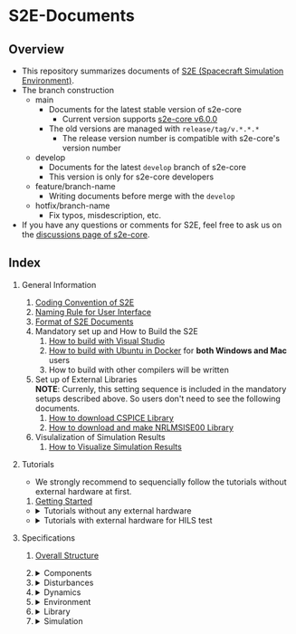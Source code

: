 # S2E-Documents
## Overview

- This repository summarizes documents of [S2E (Spacecraft Simulation Environment)](https://github.com/ut-issl/s2e-core/).
- The branch construction
  - main
    - Documents for the latest stable version of s2e-core
      - Current version supports [s2e-core v6.0.0](https://github.com/ut-issl/s2e-core/releases/tag/v6.0.0)
    - The old versions are managed with `release/tag/v.*.*.*`
      - The release version number is compatible with s2e-core's version number
  - develop
    - Documents for the latest `develop` branch of s2e-core
    - This version is only for s2e-core developers
  - feature/branch-name
    - Writing documents before merge with the `develop`
  - hotfix/branch-name
    - Fix typos, misdescription, etc.
- If you have any questions or comments for S2E, feel free to ask us on the [discussions page of s2e-core](https://github.com/ut-issl/s2e-core/discussions).

## Index

1. General Information
   1. [Coding Convention of S2E](./General/CodingConvention.md)
   1. [Naming Rule for User Interface](./General/NamingRuleForUserInterface.md)
   1. [Format of S2E Documents](./General/DocumentFormat.md)
   1. Mandatory set up and How to Build the S2E  
	   1. [How to build with Visual Studio](./General/HowToCompileWithVisualStudio.md)
	   1. [How to build with Ubuntu in Docker](./General/HowToCompileWithUbuntuInDocker.md) for **both Windows and Mac** users
	   1. How to build with other compilers will be written
   1. Set up of External Libraries  
      **NOTE**: Currenly, this setting sequence is included in the mandatory setups described above. So users don't need to see the following documents.
      1. [How to download CSPICE Library](./General/HowToDwnloadCSPCElibrary.md)
	   1. [How to download and make NRLMSISE00 Library](./General/HowToDownloadNRLMSISE00library.md)
   1. Visulalization of Simulation Results
      1. [How to Visualize Simulation Results](./General/HowToVisualizeSimulationResults.md)
     

1. Tutorials  
   - We strongly recommend to sequencially follow the tutorials without external hardware at first.
   1. [Getting Started](./Tutorials/GettingStarted.md)
   - <details><summary> Tutorials without any external hardware </summary>

     1. [How To Make New Simulation Scenario](./Tutorials/HowToMakeNewSimulationScenario.md)
     1. [How To Add Components](./Tutorials/HowToAddComponents.md)
     1. [How To Make New Components](./Tutorials/HowToMakeNewComponents.md)
     1. [How To Use Monte Carlo Simulation](./Tutorials/HowToUseMonteCarloSimulation.md)
     1. [How To Add Control Algorithms](./Tutorials/HowToAddControlAlgorithms.md)
     1. [How To Integrate C2A](./Tutorials/HowToIntegrateC2A.md)
     1. [How to simulate multiple satellites](./Tutorials/HowToSimulateMultipleSatellites.md)
     1. TBW

     </details>

   - <details><summary> Tutorials with external hardware for HILS test </summary>

     1. [How To Perform UART HILS Test](./Tutorials/HowToPerformUartHilsTest.md)
     1. [How To Perform I2C HILS Test](./Tutorials/HowToPerformI2cHilsTest.md)
     1. TBW

     </details>

1. Specifications
   1. [Overall Structure](./Specifications/OverallStructure/OverallStructure.md)

   1. <details><summary> Components </summary>
      
      - `components` directory manages source codes to emulate components mounted on spacecraft and ground stations.

      1. <details><summary> Base </summary>

         - `base` directory manages base classes which are inherited to make component classes.

         1. [Component](./Specifications/Component/Abstract/Spec_ComponentBase.md)
         1. GPIO Communication with OBC: TBW
         1. I2C Controller: TBW
         1. I2C Target Communication with OBC: TBW
         1. Interface GPIO Component: TBW
         1. Interface Tickable: TBW
         1. [Sensor](./Specifications/Component/Abstract/Spec_SensorBase.md)
         1. [UART Communication with OBC](./Specifications/Component/Abstract/Spec_ObcCommunicationBase.md)

         </details>

      1. <details><summary> Ports </summary>

         - `ports` directory manages source codes to emulate connection of components including communication and power ports.

         1. GPIO Port: TBW
         1. I2C Port: TBW
         1. [Power Port](./Specifications/Interface/Spec_PowerPort.md)
         1. UART Port: TBW
         1. HILS I2C Target Port
         1. HILS UART Port

         </details>

      1. <details><summary> Examples </summary>

         - `examples` directory manages example source codes to show how to make user defined components.
         - Please do not use these classes directory for your simulation analysis.

         1. Change structure: TBW
         1. I2C controller for HILS: TBW
         1. I2C target for HILS: TBW
         1. Serial communication HILS: TBW
         1. Serial communication OBC: TBW

         </details>

      1. <details><summary> Ideal </summary>

         - `ideal` directory manages source codes of idealized components which are used in initial analysis phase in research and satellite development.
         - Force Generator
         - Torque Generator

         </details>

      1. <details><summary> Real </summary>

         - `real` directory manages source codes to emulate well used components in a normal satellite mission.

         1. <details><summary> AOCS (Attitude and Orbit Control System) </summary>

            - `aocs` directory manages components like sensor and actuators for AOCS subsystem.

            1. GNSS Receiver: TBW
            1. GYRO Sensor: TBW
            1. Magnetometer: TBW
            1. Magnetorquer: TBW
            1. Reaction wheel: TBW
            1. [Reaction wheel jitter](./Specifications/Component/AOCS/Spec_RWJitter.md)
            1. [Star sensor](./Specifications/Component/AOCS/Spec_STT.md)
            1. Sun sensor: TBW

            </details>

         1. <details><summary> CDH (Command and Data Handling) </summary>

            - `cdh` directory manages components for CDH subsystem.

            1. OBC (On-board Computer): TBW
            1. OBC with C2A: TBW

            </details>

         1. <details><summary> Communication </summary>

            - `communication` directory manages components for communication of spacecraft and ground stations.

            1. Antenna: TBW
            1. GS calculator: TBW

            </details>

         1. <details><summary> Mission </summary>

            - `mission` directory manages mission specific components like science instruments of spacecraft.

            1. [Telescope](./Specifications/Component/Mission/Spec_Telescope_en.md) ([Japanese version](./Specifications/Component/Mission/Spec_Telescope_ja.md))

            </details>

         1. <details><summary> Power </summary>

            - `power` directory manages components for power subsystem.

            1. Battery: TBW
            1. CSV scenario interface: TBW
            1. [Power Control Unit](./Specifications/Component/Power/Spec_PCU.md)
            1. PCU Initial study: TBW
            1. Solar Array Panel: TBW

            </details>

         1. <details><summary> Propulsion </summary>

            - `propulsion` directory manages components for propulsion subsystem.

            1. [Simple Thruster](./Specifications/Component/Propulsion/Spec_SimpleThruster.md)

            </details>

         1. Thermal: No components now.

         </details>

      1. <details><summary> Products </summary>

         - `products` directory manages source codes to emulate specific products published in the world. The telemetry and command interfaces are also emulated based on ICDs.
         - Users can use them for a practical simulation for satellite development.
         - TBW

         </details>

      </details>

   1. <details><summary> Disturbances </summary>

      - `disturbances` directory manages source codes to calculate disturbances acting on spacecraft on orbit.

      1. Base files
         1. Acceleration disturbance
            - Base class for acceleration disturbances.
         1. Disturbance
            - Base class for all disturbance classes.
         1. Disturbances
            - The class to integrate all disturbances.
      1. [Geopotential](./Specifications/Disturbance/Spec_GeoPotential.md)
      1. [Third Body Gravity](./Specifications/Disturbance/Spec_ThirdBodyGravity.md)
      1. [Gravity Gradient Torque](./Specifications/Disturbance/Spec_GravityGradient.md)
      1. [Magnetic Disturbance Torque](./Specifications/Disturbance/Spec_MagDisturbance.md)
      1. [Surface force](./Specifications/Disturbance/Spec_SurfaceForce.md)
         1. [Air Drag](./Specifications/Disturbance/Spec_SurfaceForce_AirDrag.md)
         1. [Solar Radiation Pressure](./Specifications/Disturbance/Spec_SurfaceForce_SolarRadiation.md)
      
      </details>

   1. <details><summary> Dynamics </summary>

      - `dynamics` directory manages source codes to calculate dynamics behavior of spacecraft.

      1. Attitude
         1. Overview of Attitude calculation: TBW
         1. [Attitude RK4](./Specifications/Dynamics/Spec_AttitudeDynamics.md)
         1. [Controlled Attitude](./Specifications/Dynamics/Spec_ControlledAttitude.md)
      1. Orbit
         1. [Overview of Orbit calculation](./Specifications/Dynamics/Spec_Orbit.md)
         1. [Kepler Orbit](./Specifications/Dynamics/Spec_KeplerOrbit.md)
         1. [RK4 Orbit Propagation](./Specifications/Dynamics/Spec_Rk4Orbit.md)
         1. [SGP4 Orbit Propagation with TLE](./Specifications/Dynamics/Spec_Sgp4.md)
         1. [Encke method](./Specifications/Dynamics/Spec_EnckeMethod.md)
         1. [Relative Orbit](./Specifications/Dynamics/Spec_RelativeOrbit.md)
      1. Thermal: not supported now.
      
      </details>

   1. <details><summary> Environment </summary>

      - `environment` directory manages source codes to calculate space environment simulation.
      - `global` directory manages environment calculations which are shared with all spacecraft and ground stations in the simulation scenario.
      - `local` directory manages environment calculations only for a spacecraft at its position and attitude.

      1. Overview of Environment calculation: TBW
      1. Global Environment
         1. Celestial Information: TBW
         1. [Celestial Rotation](./Specifications/Environment/Spec_CelestialRotation.md)
         1. Clock Generation: TBW
         1. [GNSS Satellites](./Specifications/Environment/Spec_GnssSatellites_en.md), ([Japanese version](./Specifications/Environment/Spec_GnssSatellites_ja.md))
         1. [Hipparcos Catalogue](./Specifications/Environment/Spec_HipparcosCatalogue_en.md), ([Japanese version](./Specifications/Environment/Spec_HipparcosCatalogue_ja.md))
         1. Physical Constants: TBW
         1. Simulation Time: TBW
      1. Local Environment
         1. [Atmosphere](./Specifications/Environment/Spec_Atmosphere.md)
         1. [Geomagnetic field](./Specifications/Environment/Spec_MagEnvironment.md)
         1. [Solar Radiation Pressure Environment](./Specifications/Environment/Spec_SRPEnvironment.md)

      </details>

   1. <details><summary> Library </summary>

      1. External
         - External library related source codes.
         1. IGRF (International Geomagnetic Reference Field): TBW
         1. inih: TBW
         1. nrlmsise00: TBW
         1. sgp4: TBW

      1. Geodesy
         1. Geodetic Position: TBW

      1. Communication
         1. COM port interface: TBW

      1. <details><summary> math </summary>

         1. MatVec (Matrix and Vector) : TBW
         1. Matrix: TBW
         1. ODE (Ordinaly Differential Equation): TBW
         1. Quaternion: TBW
         1. Vector: TBW
         1. s2e_math: TBW

         </details>

      1. Initialize
         1. Initialize file access: TBW

      1. Logger
         1. Loggable: TBW
         1. Log Utility: TBW
         1. Logger: TBW

      1. optics
         1. Gaussian Beam Base: TBW

      1. Orbit
         1. Kepler Orbit: TBW
         1. Orbital Elements: TBW
         1. Relative Orbit Models: TBW

      1. Randomization
         1. Global randomization: TBW
         1. Normal randomization: TBW
         1. Minimal standard linear congruential generator
         1. Minimal standard linear congruential generator with shuffle
         1. Random walk

      1. utilities
         1. Macros: TBW
         1. Endian: TBW
         1. SLIP: TBW
         1. Quantization: TBW
         1. Ring Buffer: TBW
      
      </details>

   1. <details><summary> Simulation </summary>

      - `simulation` directory manages source codes to define simulation scenario.

      1. Case: TBW

      1. HILS: TBW
         1. HILS port manager: TBW

      1. Ground Station: TBW

      1. Multiple Spacecraft: TBW
         1. Inter Spacecraft Communication: TBW
         1. Relative Information: TBW

      1. [Monte Carlo Simulation](./Specifications/Simulation/Spec_MonteCarloSimulation.md)

      1. Spacecraft: TBW
         1. Installed Components: TBW
         1. Spacecraft: TBW
         1. Structure: TBW
      
      </details>
